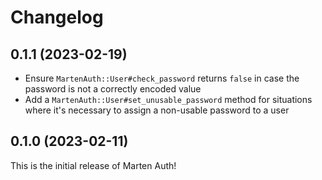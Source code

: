 # Changelog

## 0.1.1 (2023-02-19)

* Ensure `MartenAuth::User#check_password` returns `false` in case the password is not a correctly encoded value
* Add a `MartenAuth::User#set_unusable_password` method for situations where it's necessary to assign a non-usable password to a user

## 0.1.0 (2023-02-11)

This is the initial release of Marten Auth!
